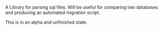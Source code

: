 A Library for parsing sql files.  Will be useful for comparing two databases and producing an automated migration script.

This is in an alpha and unfinished state.